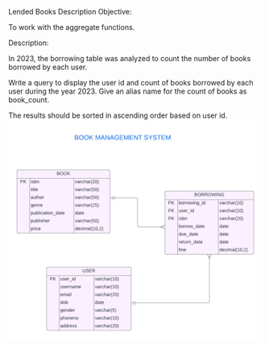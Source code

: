 Lended Books
Description
Objective:

To work with the aggregate functions.

Description:

In 2023, the borrowing table was analyzed to count the number of books borrowed by each user. 

Write a query to display the user id and count of books borrowed by each user during the year 2023. Give an alias name for the count of books as book_count.

The results should be sorted in ascending order based on user id.
![image alt](https://github.com/PraveenKumara2k33/Cognizant-JavaStack-Handson-2024/blob/afac1a7b2c141cd56f734326af7175fe08be4c84/Stage%201/SQL%20Programming/image-1.png)
